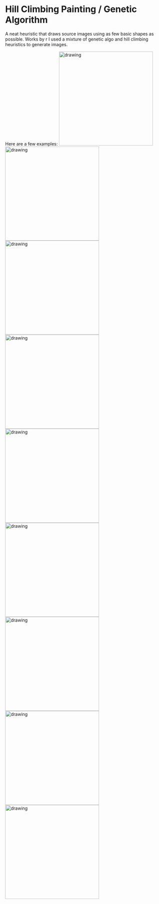 
# Hill Climbing Painting / Genetic Algorithm
A neat heuristic that draws source images using as few basic shapes as possible. Works by r
I used a mixture of genetic algo and hill climbing heuristics to generate images.


Here are a few examples: 
<img src="https://i.imgur.com/a0k7ReD.png" alt="drawing" width="300px"/>
<img src="https://i.imgur.com/du9yAfX.jpg" alt="drawing" width="300px"/>
<img src="https://i.imgur.com/p2natTo.png" alt="drawing" width="300px"/>
<img src="https://i.imgur.com/5JAYcBA.jpg" alt="drawing" width="300px"/>
<img src="https://i.imgur.com/VbXLOls.jpg" alt="drawing" width="300px"/>
<img src="https://i.imgur.com/OoSTxIH.png" alt="drawing" width="300px"/>
<img src="https://i.imgur.com/bCbZkiL.png" alt="drawing" width="300px"/>
<img src="https://i.imgur.com/IFHTojh.jpg" alt="drawing" width="300px"/>
<img src="https://i.imgur.com/NLdaAoN.png" alt="drawing" width="300px"/>
 
 







